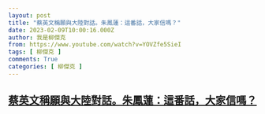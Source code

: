 ```yaml
---
layout: post
title: "蔡英文稱願與大陸對話。朱鳳蓮：這番話，大家信嗎？"
date: 2023-02-09T10:00:16.000Z
author: 我是柳傑克
from: https://www.youtube.com/watch?v=YOVZfe5SieI
tags: [ 柳傑克 ]
comments: True
categories: [ 柳傑克 ]
---
```

<!--1675936816000-->
[蔡英文稱願與大陸對話。朱鳳蓮：這番話，大家信嗎？](https://www.youtube.com/watch?v=YOVZfe5SieI)
------

<div>

</div>
